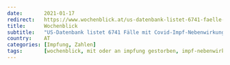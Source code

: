 ```yaml
---
date:       2021-01-17
redirect:   https://www.wochenblick.at/us-datenbank-listet-6741-faelle-mit-covid-impf-nebenwirkungen-55-tote/
title:      Wochenblick
subtitle:   "US-Datenbank listet 6741 Fälle mit Covid-Impf-Nebenwirkungen: 55 Tote"
country:    AT
categories: [Impfung, Zahlen]
tags:       [wochenblick, mit oder an impfung gestorben, impf-nebenwirkungen]
---
```

